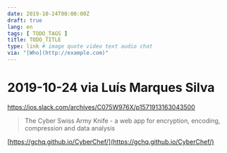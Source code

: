```yaml
---
date: 2019-10-24T00:00:00Z
draft: true
lang: en
tags: [ TODO_TAGS ]
title: TODO_TITLE
type: link # image quote video text audio chat
via: "[Who](http://example.com)"
---
```



# 2019-10-24 via Luís Marques Silva
https://ios.slack.com/archives/C075W976X/p1571913163043500

> The Cyber Swiss Army Knife - a web app for encryption, encoding, compression and data analysis

[https://gchq.github.io/CyberChef/](https://gchq.github.io/CyberChef/)

